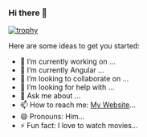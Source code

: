 ### Hi there 👋

[![trophy](https://github-profile-trophy.vercel.app/?username=darkace01)](https://github.com/ryo-ma/github-profile-trophy)


Here are some ideas to get you started:

- 🔭 I’m currently working on ...
- 🌱 I’m currently Angular ...
- 👯 I’m looking to collaborate on ...
- 🤔 I’m looking for help with ...
- 💬 Ask me about ...
- 📫 How to reach me: [My Website](https://kaz.com.ng)...
- 😄 Pronouns: Him...
- ⚡ Fun fact: I love to watch movies...
